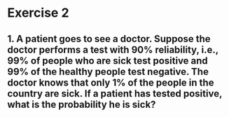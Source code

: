 # Exercise 2

## 1. A patient goes to see a doctor. Suppose the doctor performs a test with 90% reliability, i.e., 99% of people who are sick test positive and 99% of the healthy people test negative. The doctor knows that only 1% of the people in the country are sick. If a patient has tested positive, what is the probability he is sick?


